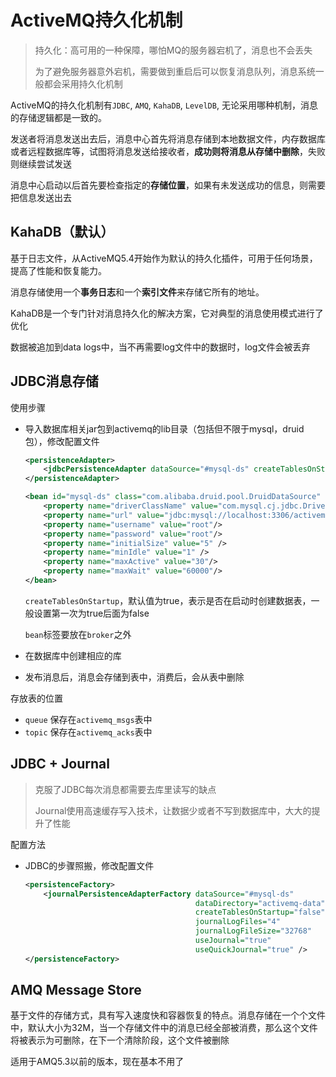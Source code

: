 # ActiveMQ持久化机制

> 持久化：高可用的一种保障，哪怕MQ的服务器宕机了，消息也不会丢失
>
> 为了避免服务器意外宕机，需要做到重启后可以恢复消息队列，消息系统一般都会采用持久化机制

ActiveMQ的持久化机制有`JDBC`, `AMQ`, `KahaDB`, `LevelDB`, 无论采用哪种机制，消息的存储逻辑都是一致的。

发送者将消息发送出去后，消息中心首先将消息存储到本地数据文件，内存数据库或者远程数据库等，试图将消息发送给接收者，**成功则将消息从存储中删除**，失败则继续尝试发送

消息中心启动以后首先要检查指定的**存储位置**，如果有未发送成功的信息，则需要把信息发送出去



## KahaDB（默认）

基于日志文件，从ActiveMQ5.4开始作为默认的持久化插件，可用于任何场景，提高了性能和恢复能力。

消息存储使用一个**事务日志**和一个**索引文件**来存储它所有的地址。

KahaDB是一个专门针对消息持久化的解决方案，它对典型的消息使用模式进行了优化

数据被追加到data logs中，当不再需要log文件中的数据时，log文件会被丢弃

## JDBC消息存储

使用步骤

* 导入数据库相关jar包到activemq的lib目录（包括但不限于mysql，druid包），修改配置文件

  ```xml
  <persistenceAdapter>
      <jdbcPersistenceAdapter dataSource="#mysql-ds" createTablesOnStartup="true"/>
  </persistenceAdapter>
  
  <bean id="mysql-ds" class="com.alibaba.druid.pool.DruidDataSource" >
      <property name="driverClassName" value="com.mysql.cj.jdbc.Driver"/>
      <property name="url" value="jdbc:mysql://localhost:3306/activemq?serverTimezone=Japan&amp;useSSL=false&amp;useUnicode=true&amp;characterEncoding=utf-8"/>
      <property name="username" value="root"/>
      <property name="password" value="root"/>
      <property name="initialSize" value="5" />
      <property name="minIdle" value="1" />
      <property name="maxActive" value="30"/>
      <property name="maxWait" value="60000"/>
  </bean>
  ```

  `createTablesOnStartup`，默认值为true，表示是否在启动时创建数据表，一般设置第一次为true后面为false

  `bean`标签要放在`broker`之外

* 在数据库中创建相应的库

* 发布消息后，消息会存储到表中，消费后，会从表中删除

存放表的位置

* `queue` 保存在`activemq_msgs`表中
* `topic` 保存在`activemq_acks`表中

## JDBC + Journal

> 克服了JDBC每次消息都需要去库里读写的缺点
>
> Journal使用高速缓存写入技术，让数据少或者不写到数据库中，大大的提升了性能

配置方法

* JDBC的步骤照搬，修改配置文件

  ```xml
  <persistenceFactory>
      <journalPersistenceAdapterFactory dataSource="#mysql-ds"
                                        dataDirectory="activemq-data"
                                        createTablesOnStartup="false"
                                        journalLogFiles="4"
                                        journalLogFileSize="32768"
                                        useJournal="true"
                                        useQuickJournal="true" />
  </persistenceFactory>
  ```

  

## AMQ Message Store

基于文件的存储方式，具有写入速度快和容器恢复的特点。消息存储在一个个文件中，默认大小为32M，当一个存储文件中的消息已经全部被消费，那么这个文件将被表示为可删除，在下一个清除阶段，这个文件被删除

适用于AMQ5.3以前的版本，现在基本不用了